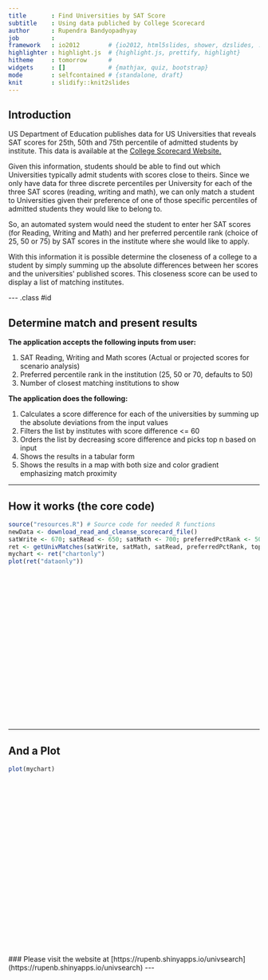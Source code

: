 ```yaml
---
title       : Find Universities by SAT Score
subtitle    : Using data publiched by College Scorecard
author      : Rupendra Bandyopadhyay
job         : 
framework   : io2012        # {io2012, html5slides, shower, dzslides, ...}
highlighter : highlight.js  # {highlight.js, prettify, highlight}
hitheme     : tomorrow      # 
widgets     : []            # {mathjax, quiz, bootstrap}
mode        : selfcontained # {standalone, draft}
knit        : slidify::knit2slides
---
```


## Introduction

US Department of Education publishes data for US Universities that reveals SAT scores for 25th, 50th and 75th percentile of admitted students by institute. This data is available at the [College Scorecard Website.](https://collegescorecard.ed.gov/data)

Given this information, students should be able to find out which Universities typically admit students with scores close to theirs. Since we only have data for three discrete percentiles per University for each of the three SAT scores (reading, writing and math), we can only match a student to Universities given their preference of one of those specific percentiles of admitted students they would like to belong to.

So, an automated system would need the student to enter her SAT scores (for Reading, Writing and Math) and her preferred percentile rank (choice of 25, 50 or 75) by SAT scores in the institute where she would like to apply.

With this information it is possible determine the closeness of a college to a student by simply summing up the absolute differences between her scores and the universities' published scores. This closeness score can be used to display a list of matching institutes.



--- .class #id 

## Determine match and present results

<b>The application accepts the following inputs from user:</b>  

1. SAT Reading, Writing and Math scores  (Actual or projected scores for scenario analysis)
2. Preferred percentile rank in the institution  (25, 50 or 70, defaults to 50)
3. Number of closest matching institutions to show  

<b>The application does the following:</b>  

1. Calculates a score difference for each of the universities by summing up the absolute deviations from the input values  
2. Filters the list by institutes with score difference <= 60  
3. Orders the list by decreasing score difference and picks top n based on input  
4. Shows the results in a tabular form  
5. Shows the results in a map with both size and color gradient emphasizing match proximity  




--- 

## How it works (the core code)




```r
source("resources.R") # Source code for needed R functions
newData <- download_read_and_cleanse_scorecard_file()
satWrite <- 670; satRead <- 650; satMath <- 700; preferredPctRank <- 50; topn <- 10
ret <- getUnivMatches(satWrite, satMath, satRead, preferredPctRank, topn)
mychart <- ret("chartonly")
plot(ret("dataonly"))
```

<!-- Table generated in R 3.2.1 by googleVis 0.5.10 package -->
<!-- Sat Oct 24 14:26:38 2015 -->


<!-- jsHeader -->
<script type="text/javascript">
 
// jsData 
function gvisDataTableID7751fbeb4bc () {
var data = new google.visualization.DataTable();
var datajson =
[
 [
 "Brandeis University",
"Waltham, MA",
600,
655,
710,
620,
670,
720,
630,
695,
760,
10,
90 
],
[
 "University of Rochester",
"Rochester, NY",
600,
650,
700,
620,
660,
700,
650,
700,
750,
10,
90 
],
[
 "Cooper Union for the Advancement of Science and Art",
"New York, NY",
610,
660,
710,
610,
670,
730,
610,
695,
780,
15,
85 
],
[
 "University of California-Berkeley",
"Berkeley, CA",
590,
655,
720,
620,
685,
750,
630,
700,
770,
20,
80 
],
[
 "Bryn Mawr College",
"Bryn Mawr, PA",
600,
655,
710,
620,
670,
720,
610,
685,
760,
20,
80 
],
[
 "Georgia Institute of Technology-Main Campus",
"Atlanta, GA",
600,
650,
700,
610,
655,
700,
660,
710,
760,
25,
75 
],
[
 "Emory University",
"Atlanta, GA",
620,
665,
710,
640,
685,
730,
650,
700,
750,
30,
70 
],
[
 "Case Western Reserve University",
"Cleveland, OH",
600,
660,
720,
620,
665,
710,
670,
715,
760,
30,
70 
],
[
 "Colby College",
"Waterville, ME",
620,
665,
710,
620,
670,
720,
640,
680,
720,
35,
65 
],
[
 "Boston College",
"Chestnut Hill, MA",
620,
665,
710,
640,
685,
730,
650,
695,
740,
35,
65 
] 
];
data.addColumn('string','Institute');
data.addColumn('string','Location');
data.addColumn('number','Reading 25');
data.addColumn('number','Reading 50');
data.addColumn('number','Reading 75');
data.addColumn('number','Writing 25');
data.addColumn('number','Writing 50');
data.addColumn('number','Writing 75');
data.addColumn('number','Math 25');
data.addColumn('number','Math 50');
data.addColumn('number','Math 75');
data.addColumn('number','ScoreDifference');
data.addColumn('number','MatchScore');
data.addRows(datajson);
return(data);
}
 
// jsDrawChart
function drawChartTableID7751fbeb4bc() {
var data = gvisDataTableID7751fbeb4bc();
var options = {};
options["allowHtml"] = true;
options["page"] = "enable";
options["height"] = "300";
options["frozenColumns"] =      2;

    var chart = new google.visualization.Table(
    document.getElementById('TableID7751fbeb4bc')
    );
    chart.draw(data,options);
    

}
  
 
// jsDisplayChart
(function() {
var pkgs = window.__gvisPackages = window.__gvisPackages || [];
var callbacks = window.__gvisCallbacks = window.__gvisCallbacks || [];
var chartid = "table";
  
// Manually see if chartid is in pkgs (not all browsers support Array.indexOf)
var i, newPackage = true;
for (i = 0; newPackage && i < pkgs.length; i++) {
if (pkgs[i] === chartid)
newPackage = false;
}
if (newPackage)
  pkgs.push(chartid);
  
// Add the drawChart function to the global list of callbacks
callbacks.push(drawChartTableID7751fbeb4bc);
})();
function displayChartTableID7751fbeb4bc() {
  var pkgs = window.__gvisPackages = window.__gvisPackages || [];
  var callbacks = window.__gvisCallbacks = window.__gvisCallbacks || [];
  window.clearTimeout(window.__gvisLoad);
  // The timeout is set to 100 because otherwise the container div we are
  // targeting might not be part of the document yet
  window.__gvisLoad = setTimeout(function() {
  var pkgCount = pkgs.length;
  google.load("visualization", "1", { packages:pkgs, callback: function() {
  if (pkgCount != pkgs.length) {
  // Race condition where another setTimeout call snuck in after us; if
  // that call added a package, we must not shift its callback
  return;
}
while (callbacks.length > 0)
callbacks.shift()();
} });
}, 100);
}
 
// jsFooter
</script>
 
<!-- jsChart -->  
<script type="text/javascript" src="https://www.google.com/jsapi?callback=displayChartTableID7751fbeb4bc"></script>
 
<!-- divChart -->
  
<div id="TableID7751fbeb4bc" 
  style="width: 100%; height: 300;">
</div>

--- 

## And a Plot


```r
plot(mychart)
```

<!-- GeoChart generated in R 3.2.1 by googleVis 0.5.10 package -->
<!-- Sat Oct 24 14:26:38 2015 -->


<!-- jsHeader -->
<script type="text/javascript">
 
// jsData 
function gvisDataGeoChartID77578919c93 () {
var data = new google.visualization.DataTable();
var datajson =
[
 [
 "Waltham, MA",
"Brandeis University, Waltham, MA",
90 
],
[
 "Rochester, NY",
"University of Rochester, Rochester, NY",
90 
],
[
 "New York, NY",
"Cooper Union for the Advancement of Science and Art, New York, NY",
85 
],
[
 "Berkeley, CA",
"University of California-Berkeley, Berkeley, CA",
80 
],
[
 "Bryn Mawr, PA",
"Bryn Mawr College, Bryn Mawr, PA",
80 
],
[
 "Atlanta, GA",
"Georgia Institute of Technology-Main Campus, Atlanta, GA",
75 
],
[
 "Atlanta, GA",
"Emory University, Atlanta, GA",
70 
],
[
 "Cleveland, OH",
"Case Western Reserve University, Cleveland, OH",
70 
],
[
 "Waterville, ME",
"Colby College, Waterville, ME",
65 
],
[
 "Chestnut Hill, MA",
"Boston College, Chestnut Hill, MA",
65 
] 
];
data.addColumn('string','Location');
data.addColumn('string','hint');
data.addColumn('number','MatchScore');
data.addRows(datajson);
return(data);
}
 
// jsDrawChart
function drawChartGeoChartID77578919c93() {
var data = gvisDataGeoChartID77578919c93();
var options = {};
options["width"] =    800;
options["height"] =    350;
options["region"] = "US";
options["displayMode"] = "markers";
options["resolution"] = "metros";
options["backgroundColor"] = "lightblue";
options["enableRegionInteractivity"] = true;
options["colorAxis"] = {colors:['lightgreen', 'green', 'darkgreen']};

    var chart = new google.visualization.GeoChart(
    document.getElementById('GeoChartID77578919c93')
    );
    chart.draw(data,options);
    

}
  
 
// jsDisplayChart
(function() {
var pkgs = window.__gvisPackages = window.__gvisPackages || [];
var callbacks = window.__gvisCallbacks = window.__gvisCallbacks || [];
var chartid = "geochart";
  
// Manually see if chartid is in pkgs (not all browsers support Array.indexOf)
var i, newPackage = true;
for (i = 0; newPackage && i < pkgs.length; i++) {
if (pkgs[i] === chartid)
newPackage = false;
}
if (newPackage)
  pkgs.push(chartid);
  
// Add the drawChart function to the global list of callbacks
callbacks.push(drawChartGeoChartID77578919c93);
})();
function displayChartGeoChartID77578919c93() {
  var pkgs = window.__gvisPackages = window.__gvisPackages || [];
  var callbacks = window.__gvisCallbacks = window.__gvisCallbacks || [];
  window.clearTimeout(window.__gvisLoad);
  // The timeout is set to 100 because otherwise the container div we are
  // targeting might not be part of the document yet
  window.__gvisLoad = setTimeout(function() {
  var pkgCount = pkgs.length;
  google.load("visualization", "1", { packages:pkgs, callback: function() {
  if (pkgCount != pkgs.length) {
  // Race condition where another setTimeout call snuck in after us; if
  // that call added a package, we must not shift its callback
  return;
}
while (callbacks.length > 0)
callbacks.shift()();
} });
}, 100);
}
 
// jsFooter
</script>
 
<!-- jsChart -->  
<script type="text/javascript" src="https://www.google.com/jsapi?callback=displayChartGeoChartID77578919c93"></script>
 
<!-- divChart -->
  
<div id="GeoChartID77578919c93" 
  style="width: 800; height: 350;">
</div>
### Please visit the website at [https://rupenb.shinyapps.io/univsearch](https://rupenb.shinyapps.io/univsearch)
---

